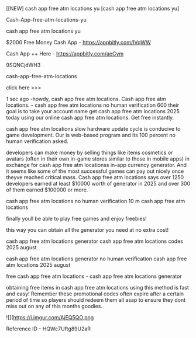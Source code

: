 [[NEW] cash app free atm locations yu [cash app free atm locations yu]

Cash-App-free-atm-locations-yu

cash app free atm locations yu

$2000 Free Money Cash App -  https://appbitly.com/IVqWW

Cash App ++ Here - https://appbitly.com/aeCym

9SQNCjdWH3

cash-app-free-atm-locations

click here >>>

1 sec ago -howdy, cash app free atm locations. Cash app free atm locations. - cash app free atm locations no human verification 600 their goal is to take your account name get cash app free atm locations 2025 today using our online cash app free atm locations. Get free instantly.

cash app free atm locations slow hardware update cycle is conducive to game development. Our is web-based program and its 100 percent no human verification asked.

developers can make money by selling things like items cosmetics or avatars (often in their own in-game stores similar to those in mobile apps) in exchange for cash app free atm locationss in-app currency generator. And it seems like some of the most successful games can pay out nicely once theyve reached critical mass. Cash app free atm locations says over 1250 developers earned at least $10000 worth of generator in 2025 and over 300 of them earned $100000 or more.

cash app free atm locations no human verification 10 m cash app free atm locations

finally youll be able to play free games and enjoy freebies!

this way you can obtain all the generator you need at no extra cost!

cash app free atm locations generator cash app free atm locations codes 2025 august

cash app free atm locations generator no human verification cash app free atm locations 2025 august

free cash app free atm locations - cash app free atm locations generator

obtaining free items in cash app free atm locations using this method is fast and easy! Remember these promotional codes often expire after a certain period of time so players should redeem them all asap to ensure they dont miss out on any of this months goodies.

![](https://i.imgur.com/AjEQ5QO.png

Reference ID - HQWc7Uftg89U2aR
